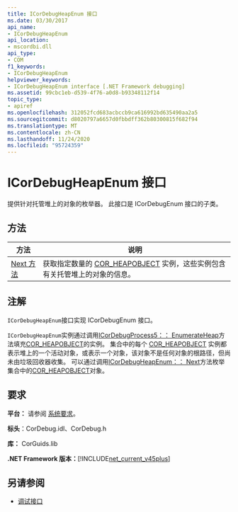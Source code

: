 ```yaml
---
title: ICorDebugHeapEnum 接口
ms.date: 03/30/2017
api_name:
- ICorDebugHeapEnum
api_location:
- mscordbi.dll
api_type:
- COM
f1_keywords:
- ICorDebugHeapEnum
helpviewer_keywords:
- ICorDebugHeapEnum interface [.NET Framework debugging]
ms.assetid: 99cbc1eb-d539-4f76-a0d8-b93348112f14
topic_type:
- apiref
ms.openlocfilehash: 312052fcd683acbccb9ca616992bd635490aa2a5
ms.sourcegitcommit: d8020797a6657d0fbbdff362b80300815f682f94
ms.translationtype: MT
ms.contentlocale: zh-CN
ms.lasthandoff: 11/24/2020
ms.locfileid: "95724359"
---
```

# <a name="icordebugheapenum-interface"></a>ICorDebugHeapEnum 接口

提供针对托管堆上的对象的枚举器。 此接口是 ICorDebugEnum 接口的子类。  
  
## <a name="methods"></a>方法  
  
|方法|说明|  
|------------|-----------------|  
|[Next 方法](icordebugheapenum-next-method.md)|获取指定数量的 [COR_HEAPOBJECT](cor-heapobject-structure.md) 实例，这些实例包含有关托管堆上的对象的信息。|  
  
## <a name="remarks"></a>注解  

 `ICorDebugHeapEnum`接口实现 ICorDebugEnum 接口。  
  
 `ICorDebugHeapEnum`实例通过调用[ICorDebugProcess5：： EnumerateHeap](icordebugprocess5-enumerateheap-method.md)方法填充[COR_HEAPOBJECT](cor-heapobject-structure.md)的实例。 集合中的每个 [COR_HEAPOBJECT](cor-heapobject-structure.md) 实例都表示堆上的一个活动对象，或表示一个对象，该对象不是任何对象的根路径，但尚未由垃圾回收器收集。 可以通过调用[ICorDebugHeapEnum：： Next](icordebugheapenum-next-method.md)方法枚举集合中的[COR_HEAPOBJECT](cor-heapobject-structure.md)对象。  
  
## <a name="requirements"></a>要求  

 **平台：** 请参阅 [系统要求](../../get-started/system-requirements.md)。  
  
 **标头**：CorDebug.idl、CorDebug.h  
  
 **库：** CorGuids.lib  
  
 **.NET Framework 版本：**[!INCLUDE[net_current_v45plus](../../../../includes/net-current-v45plus-md.md)]  
  
## <a name="see-also"></a>另请参阅

- [调试接口](debugging-interfaces.md)
